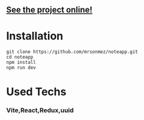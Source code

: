 ## [See the project online!](https://sirpak-note-project.surge.sh)

# Installation

```git
git clone https://github.com/mrsonmez/noteapp.git
cd noteapp
npm install
npm run dev
```

# Used Techs

### Vite,React,Redux,uuid
